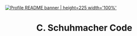 [![Profile README banner](https://github.com/cschucode/cschucode/blob/main/assets/github_banner.gif) | height=225 width='100%'](https://chrisschuhmacher.com)
<h1 align="center">C. Schuhmacher Code</h1>
